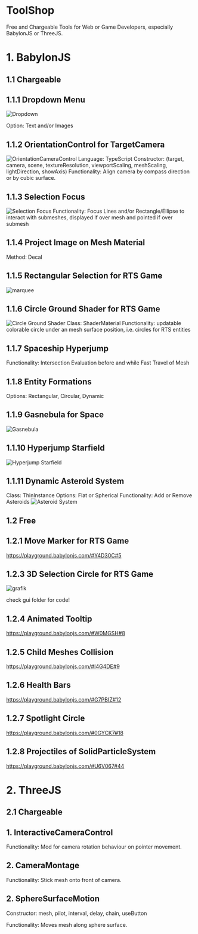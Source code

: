 # ToolShop
Free and Chargeable Tools for Web or Game Developers, especially BabylonJS or ThreeJS.

# 1. BabylonJS
## 1.1 Chargeable
## 1.1.1 Dropdown Menu
![Dropdown](https://user-images.githubusercontent.com/106460589/218590673-12e9abd3-b291-44aa-ac1d-29b780696177.png)

Option: Text and/or Images

## 1.1.2 OrientationControl for TargetCamera
![OrientationCameraControl](https://user-images.githubusercontent.com/106460589/218564781-f735b599-b068-4d6f-9361-de282a88f7f1.png)
Language: TypeScript
Constructor: (target, camera, scene, textureResolution, viewportScaling, meshScaling, lightDirection, showAxis)
Functionality: Align camera by compass direction or by cubic surface.

## 1.1.3 Selection Focus
![Selection Focus](https://user-images.githubusercontent.com/106460589/218589325-5b18b378-d9d8-4739-89aa-5891e0630797.png)
Functionality: Focus Lines and/or Rectangle/Ellipse to interact with submeshes, displayed if over mesh and pointed if over submesh

## 1.1.4 Project Image on Mesh Material
Method: Decal

## 1.1.5 Rectangular Selection for RTS Game
![marquee](https://user-images.githubusercontent.com/106460589/218585563-39af706f-44aa-4468-9988-54f6584ffcac.png)

## 1.1.6 Circle Ground Shader for RTS Game
![Circle Ground Shader](https://user-images.githubusercontent.com/106460589/218567586-78e252fa-c026-4fbf-83e2-c457f0d60c2a.png)
Class: ShaderMaterial
Functionality: updatable colorable circle under an mesh surface position, i.e. circles for RTS entities

## 1.1.7 Spaceship Hyperjump
Functionality: Intersection Evaluation before and while Fast Travel of Mesh

## 1.1.8 Entity Formations
Options: Rectangular, Circular, Dynamic

## 1.1.9 Gasnebula for Space
![Gasnebula](https://user-images.githubusercontent.com/106460589/218572754-549aa7f6-b75f-46f3-bc2c-bff9aeb17985.png)

## 1.1.10 Hyperjump Starfield
![Hyperjump Starfield](https://user-images.githubusercontent.com/106460589/218573289-9e4e66bc-048a-4c73-8edc-b52351dd6cb3.png)

## 1.1.11 Dynamic Asteroid System
Class: ThinInstance
Options: Flat or Spherical
Functionality: Add or Remove Asteroids
![Asteroid System](https://user-images.githubusercontent.com/106460589/218576474-dc7729b4-e2b9-4151-abb2-ebe653395e6a.png)

## 1.2 Free
## 1.2.1 Move Marker for RTS Game
https://playground.babylonjs.com/#Y4D30C#5

## 1.2.3 3D Selection Circle for RTS Game
![grafik](https://user-images.githubusercontent.com/106460589/218587023-aa612dd1-a35a-438f-bbee-36a663c2059e.png)

check gui folder for code!

## 1.2.4 Animated Tooltip
https://playground.babylonjs.com/#W0MGSH#8

## 1.2.5 Child Meshes Collision
https://playground.babylonjs.com/#I4G4DE#9

## 1.2.6 Health Bars
https://playground.babylonjs.com/#G7PBIZ#12

## 1.2.7 Spotlight Circle
https://playground.babylonjs.com/#0GYCK7#18

## 1.2.8 Projectiles of SolidParticleSystem
https://playground.babylonjs.com/#U6V067#44

# 2. ThreeJS
## 2.1 Chargeable
## 1. InteractiveCameraControl
Functionality: Mod for camera rotation behaviour on pointer movement.

## 2. CameraMontage
Functionality: Stick mesh onto front of camera.

## 2. SphereSurfaceMotion
Constructor: mesh, pilot, interval, delay, chain, useButton

Functionality: Moves mesh along sphere surface.
